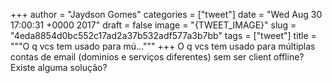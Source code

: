 
+++
author = "Jaydson Gomes"
categories = ["tweet"]
date = "Wed Aug 30 17:00:31 +0000 2017"
draft = false
image = "{TWEET_IMAGE}"
slug = "4eda8854d0bc552c17ad2a37b532adf577a3b7bb"
tags = ["tweet"]
title = """O q vcs tem usado para mú..."""
+++
O q vcs tem usado para múltiplas contas de email (dominios e serviços diferentes) sem ser client offline? Existe alguma solução?
